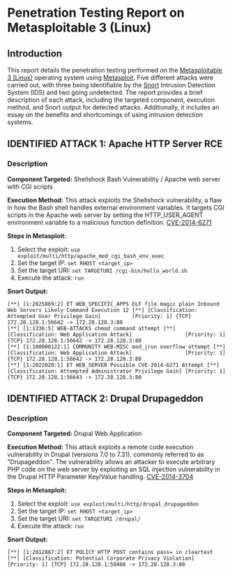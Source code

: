 # Penetration Testing Report on Metasploitable 3 (Linux)

## Introduction

This report details the penetration testing performed on the [Metasploitable 3 (Linux)](https://github.com/rapid7/metasploitable3) operating system using [Metasploit](https://www.metasploit.com/). Five different attacks were carried out, with three being identifiable by the [Snort](https://www.snort.org/) Intrusion Detection System (IDS) and two going undetected. The report provides a brief description of each attack, including the targeted component, execution method, and Snort output for detected attacks. Additionally, it includes an essay on the benefits and shortcomings of using intrusion detection systems.

## IDENTIFIED ATTACK 1: Apache HTTP Server RCE

### Description

**Component Targeted:** Shellshock Bash Vulnerability / Apache web server with CGI scripts

**Execution Method:** This attack exploits the Shellshock vulnerability, a flaw in how the Bash shell handles external environment variables. It targets CGI scripts in the Apache web server by setting the HTTP_USER_AGENT environment variable to a malicious function definition. [CVE-2014-6271](https://cve.mitre.org/cgi-bin/cvename.cgi?name=CVE-2014-6271)

**Steps in Metasploit:**
1. Select the exploit: `use exploit/multi/http/apache_mod_cgi_bash_env_exec`
2. Set the target IP: `set RHOST <target_ip>`
3. Set the target URI: `set TARGETURI /cgi-bin/hello_world.sh`
4. Execute the attack: `run`

**Snort Output:**
```
[**] [1:2025869:2] ET WEB_SPECIFIC_APPS ELF file magic plain Inbound Web Servers Likely Command Execution 12 [**] [Classification: Attempted User Privilege Gain]          [Priority: 1] {TCP} 172.28.128.1:56642 -> 172.28.128.3:80      
[**] [1:1336:5] WEB-ATTACKS chmod command attempt [**]                                                            [Classification: Web Application Attack]                 [Priority: 1] {TCP} 172.28.128.1:56642 -> 172.28.128.3:80                                                                            
[**] [1:100000122:1] COMMUNITY WEB-MISC mod_jrun overflow attempt [**]                                            [Classification: Web Application Attack]                 [Priority: 1] {TCP} 172.28.128.1:56642 -> 172.28.128.3:80                                                            
[**] [1:2022028:1] ET WEB_SERVER Possible CVE-2014-6271 Attempt [**]                                              [Classification: Attempted Administrator Privilege Gain] [Priority: 1] {TCP} 172.28.128.1:56643 -> 172.28.128.3:80 
```


## IDENTIFIED ATTACK 2: Drupal Drupageddon

### Description

**Component Targeted:** Drupal Web Application

**Execution Method:** This attack exploits a remote code execution vulnerability in Drupal (versions 7.0 to 7.31), commonly referred to as "Drupageddon". The vulnerability allows an attacker to execute arbitrary PHP code on the web server by exploiting an SQL injection vulnerability in the Drupal HTTP Parameter Key/Value handling. [CVE-2014-3704](https://cve.mitre.org/cgi-bin/cvename.cgi?name=CVE-2014-3704)

**Steps in Metasploit:**
1. Select the exploit: `use exploit/multi/http/drupal_drupageddon`
2. Set the target IP: `set RHOST <target_ip>`
3. Set the target URI: `set TARGETURI /drupal/`
4. Execute the attack: `run`

**Snort Output:**
```
[**] [1:2012887:2] ET POLICY HTTP POST contains pass= in cleartext [**] [Classification: Potential Corporate Privacy Violation] [Priority: 1] {TCP} 172.28.128.1:58460 -> 172.28.128.3:80 
```
